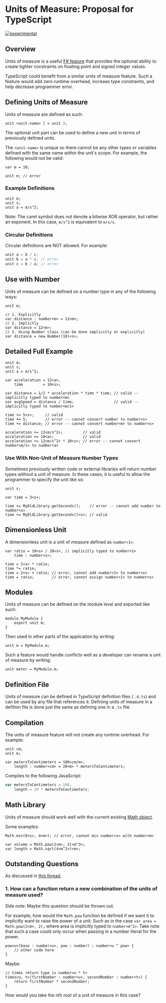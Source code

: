 Units of Measure: Proposal for TypeScript
=========================================

[![experimental](http://badges.github.io/stability-badges/dist/experimental.svg)](http://github.com/badges/stability-badges)

## Overview

Units of measure is a useful [F# feature](http://msdn.microsoft.com/en-us/library/dd233243.aspx) that provides the optional ability to create tighter constraints on floating point and signed integer values.

TypeScript could benefit from a similar units of measure feature. Such a feature would add zero runtime overhead, increase type constraints, and help decrease programmer error.

## Defining Units of Measure

Units of measure are defined as such:

```
unit <unit-name> [ = unit ];
```

The optional unit part can be used to define a new unit in terms of previously defined units. 

The `<unit-name>` is unique so there cannot be any other types or variables defined with the same name within the unit's scope. For example, the following would not be valid:

```
var m = 10;

unit m; // error
```

### Example Definitions

```
unit m;
unit s;
unit a = m/s^2;
```

Note: The caret symbol does not denote a bitwise XOR operator, but rather an exponent. In this case, `m/s^2` is equivalent to `m/s/s`.

### Circular Definitions

Circular definitions are NOT allowed. For example:

```typescript
unit a = b / c;
unit b = a * c; // error
unit c = b / a; // error
```

## Use with Number

Units of measure can be defined on a number type in any of the following ways:

```
unit m;

// 1. Explicitly
var distance : number<m> = 12<m>;
// 2. Implictly
var distance = 12<m>;
// 3. Using Number class (can be done implicitly or explicitly)
var distance = new Number(10)<s>;
```

## Detailed Full Example

```
unit m;
unit s;
unit a = m/s^2;

var acceleration = 12<a>,
    time         = 10<s>;

var distance = 1/2 * acceleration * time * time; // valid -- implicitly typed to number<m>
var avgSpeed = distance / time;                  // valid -- implicitly typed to number<m/s>

time += 5<s>;     // valid
time += 5;        // error -- cannot convert number to number<s>
time += distance; // error -- cannot convert number<m> to number<s>

acceleration += 12<m/s^2>;         // valid
acceleration += 10<a>;             // valid
acceleration += 12<m/s^2> * 10<s>; // error -- cannot convert number<m/s> to number<a>
```

### Use With Non-Unit of Measure Number Types

Sometimes previously written code or external libraries will return number types without a unit of measure. In these cases, it is useful to allow the programmer to specify the unit like so:

```
unit s;

var time = 3<s>;
    
time += MyOldLibrary.getSeconds();    // error -- cannot add number to number<s>
time += MyOldLibrary.getSeconds()<s>; // valid
```

## Dimensionless Unit

A dimensionless unit is a unit of measure defined as `number<1>`.

```
var ratio = 10<s> / 20<s>, // implicitly typed to number<1>
    time : number<s>;

time = 2<s> * ratio;
time *= ratio;
time = 2<s> + ratio; // error, cannot add number<1> to number<s>
time = ratio;        // error, cannot assign number<1> to number<s>
```

## Modules

Units of measure can be defined on the module level and exported like such:

```
module MyModule {
    export unit m;
}
```

Then used in other parts of the application by writing:

```
unit m = MyModule.m;
```

Such a feature would handle conflicts well as a developer can rename a unit of measure by writing:

```
unit meter = MyModule.m;
```

## Definition File

Units of measure can be defined in TypeScript definition files ( `.d.ts`) and can be used by any file that references it. Defining units of measure in a defition file is done just the same as defining one in a `.ts` file.

## Compilation

The units of measure feature will not create any runtime overhead. For example:

```
unit cm;
unit m;

var metersToCentimeters = 100<cm/m>,
    length : number<cm> = 20<m> * metersToCentimeters;
```

Compiles to the following JavaScript:

```javascript
var metersToCentimeters = 100,
    length = 20 * metersToCentimeters;
```

## Math Library

Units of measure should work well with the current existing [Math object](https://developer.mozilla.org/en-US/docs/Web/JavaScript/Reference/Global_Objects/Math).

Some examples:

```
Math.min(0<s>, 4<m>); // error, cannot mix number<s> with number<m>

var volume = Math.pow(2<m>, 3)<m^3>;
var length = Math.sqrt(4<m^2>)<m>;
```

## Outstanding Questions

As discussed in [this thread](https://github.com/Microsoft/TypeScript/issues/364#issuecomment-51720786).


### 1. How can a function return a new combination of the units of measure used?

Side note: Maybe this question should be thrown out.

For example, how would the `Math.pow` function be defined if we want it to implicitly want to raise the power of a unit. Such as in the case `var area = Math.pow(2<m>, 2);` where area is implicitly typed to `number<m^2>`. Take note that such a case could only occur when passing in a number literal for the power.

```
pow<u>(base : number<u>, pow : number) : number<u ^ pow> {
    // other code here
}
```

Maybe:

```
// times return type is number<u * t>
times<u, t>(firstNumber : number<u>, secondNumber : number<t>) {
    return firstNumber * secondNumber;
}
```

How would you take the nth root of a unit of measure in this case?
